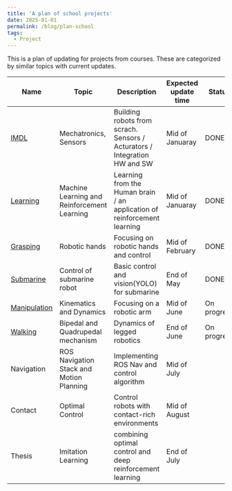 ```yaml
---
title: 'A plan of school projects'
date: 2025-01-01
permalink: /blog/plan-school
tags:
  - Project
---
```


This is a plan of updating for projects from courses. These are categorized by similar topics with current updates.

| Name | Topic | Description | Expected update time | Status |
|---|---|---|---|---|
| [IMDL](https://mars-hss.github.io/course-project/imdl) | Mechatronics, Sensors | Building robots from scrach. Sensors / Acturators / Integration HW and SW | Mid of Januaray | DONE |
| [Learning](https://mars-hss.github.io/course-project/learning) | Machine Learning and Reinforcement Learning | Learning from the Human brain / an application of reinforcement learning | Mid of Januaray | DONE |
| [Grasping](https://mars-hss.github.io/course-project/grasping) | Robotic hands | Focusing on robotic hands and control | Mid of February | DONE |
| [Submarine](https://mars-hss.github.io/course-project/submarine) | Control of submarine robot | Basic control and vision(YOLO) for submarine | End of May | DONE |
| [Manipulation](https://mars-hss.github.io/course-project/manipulation) | Kinematics and Dynamics | Focusing on a robotic arm | Mid of June | On progress |
| [Walking](https://mars-hss.github.io/course-project/walking) | Bipedal and Quadrupedal mechanism | Dynamics of legged robotics | End of June | On progress |
| Navigation | ROS Navigation Stack and Motion Planning | Implementing ROS Nav and control algorithm | Mid of July |  |
| Contact | Optimal Control | Control robots with contact-rich environments | Mid of August |  |
| Thesis | Imitation Learning | combining optimal control and deep reinforcement learning | End of July |  |